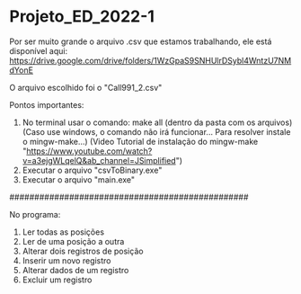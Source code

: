 # Projeto_ED_2022-1

Por ser muito grande o arquivo .csv que estamos trabalhando, ele está disponível aqui: https://drive.google.com/drive/folders/1WzGpaS9SNHUlrDSybl4WntzU7NMdYonE

O arquivo escolhido foi o "Call991_2.csv"

Pontos importantes:

1) No terminal usar o comando: make all (dentro da pasta com os arquivos)
(Caso use windows, o comando não irá funcionar... Para resolver instale o mingw-make...)
(Video Tutorial de instalação do mingw-make "https://www.youtube.com/watch?v=a3ejgWLqelQ&ab_channel=JSimplified")
2) Executar o arquivo "csvToBinary.exe"
3) Executar o arquivo "main.exe"

################################################

No programa:

1) Ler todas as posições
2) Ler de uma posição a outra
3) Alterar dois registros de posição
4) Inserir um novo registro
5) Alterar dados de um registro
6) Excluir um registro
